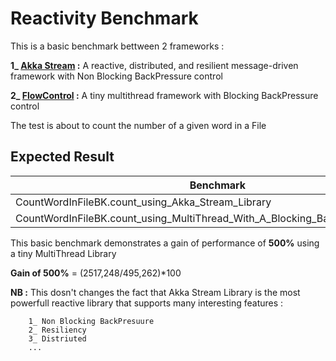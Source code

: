 # Reactivity Benchmark

This is a basic benchmark bettween 2 frameworks : 

   **1_ [Akka Stream](https://github.com/akka/akka) :** A reactive, distributed, and resilient message-driven framework with Non Blocking BackPressure control
                        
   **2_ [FlowControl](https://github.com/nassimus26/FlowControl) :** A tiny multithread framework with Blocking BackPressure control
                
The test is about to count the number of a given word in a File
                
## Expected Result

|Benchmark                                                                       |Mode   |Cnt |Score   |Error  |Units
---------------------------------------------------------------------------------|------ |----|--------|-------|-----
|CountWordInFileBK.count_using_Akka_Stream_Library                               |avgt   |6   |2517,248 |57,009 |ms/op
|CountWordInFileBK.count_using_MultiThread_With_A_Blocking_BackPressure_Library  |avgt   |6   |495,262  |12,478 |ms/op

This basic benchmark demonstrates a gain of performance of **500%** using a tiny MultiThread Library 

**Gain of 500%** = (2517,248/495,262)*100

**NB :** This dosn't changes the fact that Akka Stream Library is the most powerfull reactive library that supports many interesting features :

        1_ Non Blocking BackPresuure
        2_ Resiliency  
        3_ Distriuted
        ...
